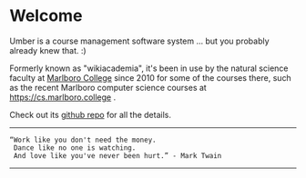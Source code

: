 Welcome
=======

Umber is a course management software system ... but you probably already knew that. :)

Formerly known as "wikiacademia", it's been in use by the natural science faculty at <a href="https://www.marlboro.edu">Marlboro College</a> since 2010 for some of the courses there, such as the recent Marlboro computer science courses at <a href="https://cs.marlboro.college">https://cs.marlboro.college</a> .

Check out its <a href="https://github.com/jimmahoney/umber">github repo</a> for all the details.

------

    “Work like you don't need the money.
     Dance like no one is watching.
     And love like you've never been hurt.” - Mark Twain

-----
